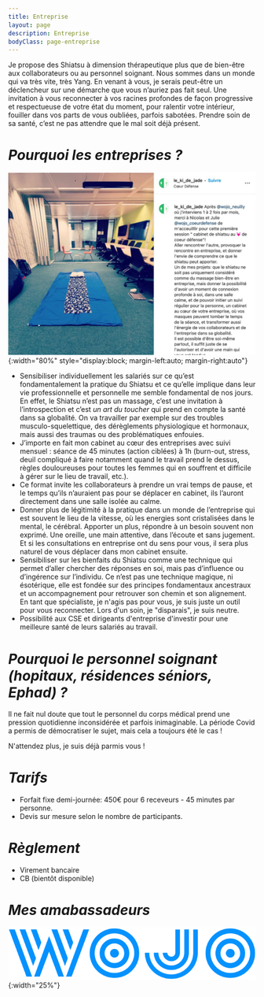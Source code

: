 ```yaml
---
title: Entreprise
layout: page
description: Entreprise
bodyClass: page-entreprise
---
```


Je propose des Shiatsu à dimension thérapeutique plus que de bien-être aux collaborateurs ou au personnel soignant. Nous sommes dans un monde qui va très vite, très Yang. En venant à vous, je serais peut-être un déclencheur sur une démarche que vous n’auriez pas fait seul. Une invitation à vous reconnecter à vos racines profondes de façon progressive et respectueuse de votre état du moment, pour ralentir votre intérieur, fouiller dans vos parts de vous oubliées, parfois sabotées. Prendre soin de sa santé, c’est ne pas attendre que le mal soit déjà présent.

# *Pourquoi les entreprises ?*

![WOJO](/images/entreprise/wojo-post.jpg){:width="80%" style="display:block; margin-left:auto; margin-right:auto"}

- Sensibiliser individuellement les salariés sur ce qu’est fondamentalement la pratique du Shiatsu et ce qu’elle implique dans leur vie professionnelle et personnelle me semble fondamental de nos jours.
En effet, le Shiatsu n’est pas un massage, c’est une invitation à l’introspection et c’est *un art du toucher* qui prend en compte la santé dans sa globalité. On va travailler par exemple sur des troubles musculo-squelettique, des dérèglements physiologique et hormonaux, mais aussi des traumas ou des problématiques enfouies.
- J’importe en fait mon cabinet au cœur des entreprises avec suivi mensuel : séance de 45 minutes (action ciblées) à 1h (burn-out, stress, deuil compliqué à faire notamment quand le travail prend le dessus, règles douloureuses pour toutes les femmes qui en souffrent et difficile à gérer sur le lieu de travail, etc.).
- Ce format invite les collaborateurs à prendre un vrai temps de pause, et le temps qu’ils n’auraient pas pour se déplacer en cabinet, ils l’auront directement dans une salle isolée au calme.
- Donner plus de légitimité à la pratique dans un monde de l’entreprise qui est souvent le lieu de la vitesse, où les energies sont cristalisées dans le mental, le cérébral. Apporter un plus, répondre à un besoin souvent non exprimé. Une oreille, une main attentive, dans l’écoute et sans jugement. Et si les consultations en entreprise ont du sens pour vous, il sera plus naturel de vous déplacer dans mon cabinet ensuite.
- Sensibiliser sur les bienfaits du Shiatsu comme une technique qui permet d’aller chercher des réponses en soi, mais pas d’influence ou d’ingérence sur l’individu. Ce n’est pas une technique magique, ni ésotérique, elle est fondée sur des principes fondamentaux ancestraux et un accompagnement pour retrouver son chemin et son alignement. En tant que spécialiste, je n'agis pas pour vous, je suis juste un outil pour vous reconnecter. Lors d'un soin, je "disparais", je suis neutre.
- Possibilité aux CSE et dirigeants d'entreprise d'investir pour une meilleure santé de leurs salariés au travail.

# *Pourquoi le personnel soignant (hopitaux, résidences séniors, Ephad) ?*

Il ne fait nul doute que tout le personnel du corps médical prend une pression quotidienne inconsidérée et parfois inimaginable. La période Covid a permis de démocratiser le sujet, mais cela a toujours été le cas !

N'attendez plus, je suis déjà parmis vous !

# *Tarifs*

- Forfait fixe demi-journée: 450€ pour 6 receveurs - 45 minutes par personne.
- Devis sur mesure selon le nombre de participants.

# *Règlement*

- Virement bancaire
- CB (bientôt disponible)

# *Mes amabassadeurs*
![WOJO](/images/entreprise/wojo-logo.svg){:width="25%"}
